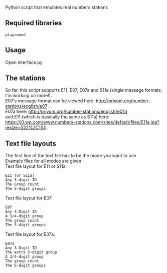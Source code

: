 Python script that emulates real numbers stations
## Required libraries

    playsound

## Usage
Open interface.py  

## The stations
So far, this script supports E11, E07, E07a and S11a (single message formats; I'm working on more!).  
E07's message format can be viewed here: http://priyom.org/number-stations/english/e07 .  
E07a here: http://priyom.org/number-stations/english/e07a  
and E11 (which is basically the same as S11a) here: https://i0.wp.com/www.numbers-stations.com/sites/default/files/E11a.jpg?resize=522%2C153 .  

## Text file layouts
The first line of the text file has to be the mode you want to use  
Example files for all modes are given  
Text file layout for E11 or S11a:

    E11 (or S11a)
    Any 3-digit ID
    The Group count
    The 5-digit groups

Text file layout for E07:

    E07
    Any 3-Digit ID
    A 3/4-digit group
    The group count
    The 5-digit groups

Text file layout for E07a:

    E07a
    Any 3-Digit ID
    The extra 5-digit group
    A 3/4-digit group
    The group count
    The 5-digit groups
